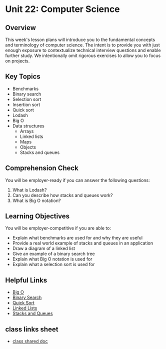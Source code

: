 # Unit 22: Computer Science

## Overview
This week's lesson plans will introduce you to the fundamental concepts and terminology of computer science. The intent is to provide you with just enough exposure to contextualize technical interview questions and enable further study. We intentionally omit rigorous exercises to allow you to focus on projects.

## Key Topics
* Benchmarks
* Binary search
* Selection sort
* Insertion sort
* Quick sort
* Lodash
* Big O
* Data structures
  * Arrays
  * Linked lists
  * Maps
  * Objects
  * Stacks and queues

## Comprehension Check

You will be employer-ready if you can answer the following questions:
1. What is Lodash?
2. Can you describe how stacks and queues work?
3. What is Big O notation?

## Learning Objectives
You will be employer-competitive if you are able to:
* Explain what benchmarks are used for and why they are useful
* Provide a real world example of stacks and queues in an application
* Draw a diagram of a linked list
* Give an example of a binary search tree
* Explain what Big O notation is used for
* Explain what a selection sort is used for

## Helpful Links
* [Big O](https://en.wikipedia.org/wiki/Big_O_notation)
* [Binary Search](https://en.wikipedia.org/wiki/Binary_search_algorithm)
* [Quick Sort](https://en.wikipedia.org/wiki/Quicksort)
* [Linked Lists](https://en.wikipedia.org/wiki/Linked_list)
* [Stacks and Queues](https://en.wikibooks.org/wiki/Data_Structures/Stacks_and_Queues)

## class links sheet
* [class shared doc](https://docs.google.com/spreadsheets/d/1wesEB1sHndK-UkSv5fmYUEfoO0kkaRKkxL2pNybe_50/edit#gid=0)